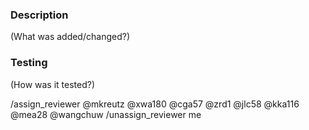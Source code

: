 ### Description
(What was added/changed?)


### Testing
(How was it tested?)


/assign_reviewer @mkreutz @xwa180 @cga57 @zrd1 @jlc58 @kka116 @mea28 @wangchuw
/unassign_reviewer me